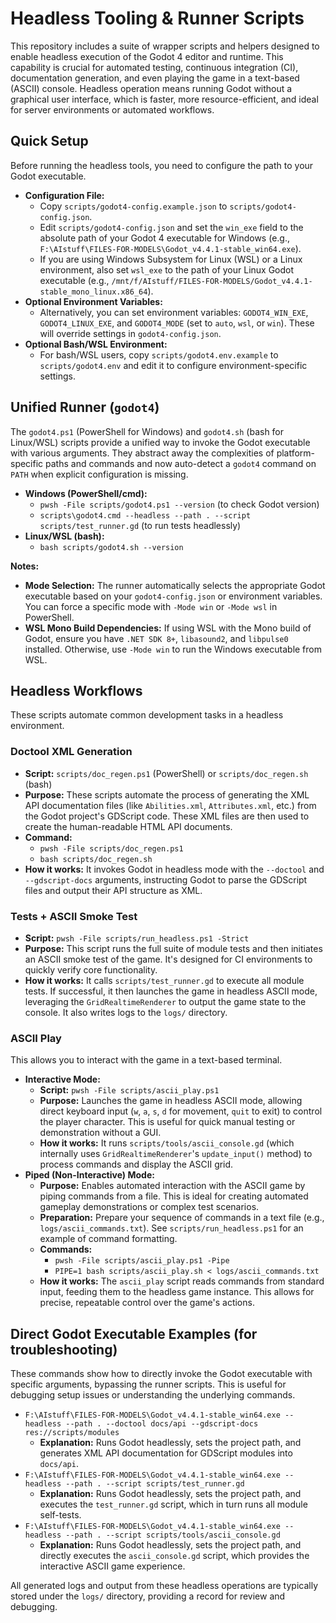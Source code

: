 Headless Tooling & Runner Scripts
=================================

This repository includes a suite of wrapper scripts and helpers designed to enable headless execution of the Godot 4 editor and runtime. This capability is crucial for automated testing, continuous integration (CI), documentation generation, and even playing the game in a text-based (ASCII) console. Headless operation means running Godot without a graphical user interface, which is faster, more resource-efficient, and ideal for server environments or automated workflows.

## Quick Setup

Before running the headless tools, you need to configure the path to your Godot executable.

*   **Configuration File:**
    *   Copy `scripts/godot4-config.example.json` to `scripts/godot4-config.json`.
    *   Edit `scripts/godot4-config.json` and set the `win_exe` field to the absolute path of your Godot 4 executable for Windows (e.g., `F:\AIstuff\FILES-FOR-MODELS\Godot_v4.4.1-stable_win64.exe`).
    *   If you are using Windows Subsystem for Linux (WSL) or a Linux environment, also set `wsl_exe` to the path of your Linux Godot executable (e.g., `/mnt/f/AIstuff/FILES-FOR-MODELS/Godot_v4.4.1-stable_mono_linux.x86_64`).
*   **Optional Environment Variables:**
    *   Alternatively, you can set environment variables: `GODOT4_WIN_EXE`, `GODOT4_LINUX_EXE`, and `GODOT4_MODE` (set to `auto`, `wsl`, or `win`). These will override settings in `godot4-config.json`.
*   **Optional Bash/WSL Environment:**
    *   For bash/WSL users, copy `scripts/godot4.env.example` to `scripts/godot4.env` and edit it to configure environment-specific settings.

## Unified Runner (`godot4`)

The `godot4.ps1` (PowerShell for Windows) and `godot4.sh` (bash for Linux/WSL) scripts provide a unified way to invoke the Godot executable with various arguments. They abstract away the complexities of platform-specific paths and commands and now auto-detect a `godot4` command on `PATH` when explicit configuration is missing.

*   **Windows (PowerShell/cmd):**
    *   `pwsh -File scripts/godot4.ps1 --version` (to check Godot version)
    *   `scripts\godot4.cmd --headless --path . --script scripts/test_runner.gd` (to run tests headlessly)
*   **Linux/WSL (bash):**
    *   `bash scripts/godot4.sh --version`

**Notes:**
*   **Mode Selection:** The runner automatically selects the appropriate Godot executable based on your `godot4-config.json` or environment variables. You can force a specific mode with `-Mode win` or `-Mode wsl` in PowerShell.
*   **WSL Mono Build Dependencies:** If using WSL with the Mono build of Godot, ensure you have `.NET SDK 8+`, `libasound2`, and `libpulse0` installed. Otherwise, use `-Mode win` to run the Windows executable from WSL.

## Headless Workflows

These scripts automate common development tasks in a headless environment.

### Doctool XML Generation

*   **Script:** `scripts/doc_regen.ps1` (PowerShell) or `scripts/doc_regen.sh` (bash)
*   **Purpose:** These scripts automate the process of generating the XML API documentation files (like `Abilities.xml`, `Attributes.xml`, etc.) from the Godot project's GDScript code. These XML files are then used to create the human-readable HTML API documents.
*   **Command:**
    *   `pwsh -File scripts/doc_regen.ps1`
    *   `bash scripts/doc_regen.sh`
*   **How it works:** It invokes Godot in headless mode with the `--doctool` and `--gdscript-docs` arguments, instructing Godot to parse the GDScript files and output their API structure as XML.

### Tests + ASCII Smoke Test

*   **Script:** `pwsh -File scripts/run_headless.ps1 -Strict`
*   **Purpose:** This script runs the full suite of module tests and then initiates an ASCII smoke test of the game. It's designed for CI environments to quickly verify core functionality.
*   **How it works:** It calls `scripts/test_runner.gd` to execute all module tests. If successful, it then launches the game in headless ASCII mode, leveraging the `GridRealtimeRenderer` to output the game state to the console. It also writes logs to the `logs/` directory.

### ASCII Play

This allows you to interact with the game in a text-based terminal.

*   **Interactive Mode:**
    *   **Script:** `pwsh -File scripts/ascii_play.ps1`
    *   **Purpose:** Launches the game in headless ASCII mode, allowing direct keyboard input (`w`, `a`, `s`, `d` for movement, `quit` to exit) to control the player character. This is useful for quick manual testing or demonstration without a GUI.
    *   **How it works:** It runs `scripts/tools/ascii_console.gd` (which internally uses `GridRealtimeRenderer`'s `update_input()` method) to process commands and display the ASCII grid.
*   **Piped (Non-Interactive) Mode:**
    *   **Purpose:** Enables automated interaction with the ASCII game by piping commands from a file. This is ideal for creating automated gameplay demonstrations or complex test scenarios.
    *   **Preparation:** Prepare your sequence of commands in a text file (e.g., `logs/ascii_commands.txt`). See `scripts/run_headless.ps1` for an example of command formatting.
    *   **Commands:**
        *   `pwsh -File scripts/ascii_play.ps1 -Pipe`
        *   `PIPE=1 bash scripts/ascii_play.sh < logs/ascii_commands.txt`
    *   **How it works:** The `ascii_play` script reads commands from standard input, feeding them to the headless game instance. This allows for precise, repeatable control over the game's actions.

## Direct Godot Executable Examples (for troubleshooting)

These commands show how to directly invoke the Godot executable with specific arguments, bypassing the runner scripts. This is useful for debugging setup issues or understanding the underlying commands.

*   `F:\AIstuff\FILES-FOR-MODELS\Godot_v4.4.1-stable_win64.exe --headless --path . --doctool docs/api --gdscript-docs res://scripts/modules`
    *   **Explanation:** Runs Godot headlessly, sets the project path, and generates XML API documentation for GDScript modules into `docs/api`.
*   `F:\AIstuff\FILES-FOR-MODELS\Godot_v4.4.1-stable_win64.exe --headless --path . --script scripts/test_runner.gd`
    *   **Explanation:** Runs Godot headlessly, sets the project path, and executes the `test_runner.gd` script, which in turn runs all module self-tests.
*   `F:\AIstuff\FILES-FOR-MODELS\Godot_v4.4.1-stable_win64.exe --headless --path . --script scripts/tools/ascii_console.gd`
    *   **Explanation:** Runs Godot headlessly, sets the project path, and directly executes the `ascii_console.gd` script, which provides the interactive ASCII game experience.

All generated logs and output from these headless operations are typically stored under the `logs/` directory, providing a record for review and debugging.
